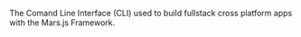The Comand Line Interface (CLI) used to build fullstack cross platform apps with the Mars.js Framework.
